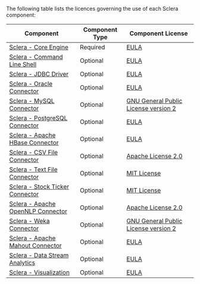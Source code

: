The following table lists the licences governing the use of each Sclera component:

| Component | Component Type | Component License |
| --------- | -------------- | ----------------- |
| [Sclera - Core Engine](/doc/ref/components#sclera-core) | Required | [EULA](/doc/legal/eula) |
| [Sclera - Command Line Shell](/doc/ref/components#sclera-shell) | Optional | [EULA](/doc/legal/eula) |
| [Sclera - JDBC Driver](/doc/ref/components#sclera-jdbc) | Optional | [EULA](/doc/legal/eula) |
| [Sclera - Oracle Connector](/doc/ref/components#sclera-oracle) | Optional | [EULA](/doc/legal/eula) |
| [Sclera - MySQL Connector](/doc/ref/components#sclera-mysql) | Optional | [GNU General Public License version 2](http://www.gnu.org/licenses/gpl.html) |
| [Sclera - PostgreSQL Connector](/doc/ref/components#sclera-postgresql) | Optional | [EULA](/doc/legal/eula) |
| [Sclera - Apache HBase Connector](/doc/ref/components#sclera-hbase) | Optional | [EULA](/doc/legal/eula) |
| [Sclera - CSV File Connector](/doc/ref/components#sclera-csv) | Optional | [Apache License 2.0](http://www.apache.org/licenses/LICENSE-2.0) |
| [Sclera - Text File Connector](/doc/ref/components#sclera-textfiles) | Optional | [MIT License](http://opensource.org/licenses/mit-license.php) |
| [Sclera - Stock Ticker Connector](/doc/ref/components#sclera-stockticker) | Optional | [MIT License](http://opensource.org/licenses/mit-license.php) |
| [Sclera - Apache OpenNLP Connector](/doc/ref/components#sclera-opennlp) | Optional | [Apache License 2.0](http://www.apache.org/licenses/LICENSE-2.0) |
| [Sclera - Weka Connector](/doc/ref/components#sclera-weka) | Optional | [GNU General Public License version 2](http://www.gnu.org/licenses/gpl.html) |
| [Sclera - Apache Mahout Connector](/doc/ref/components#sclera-shell) | Optional | [EULA](/doc/legal/eula) |
| [Sclera - Data Stream Analytics](/doc/ref/components#sclera-matcher) | Optional | [EULA](/doc/legal/eula) |
| [Sclera - Visualization](/doc/ref/components#sclera-visualization) | Optional | [EULA](/doc/legal/eula) |

